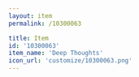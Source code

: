 ```yaml
---
layout: item
permalink: /10300063

title: Item
id: '10300063'
item_name: 'Deep Thoughts'
icon_url: 'customize/10300063.png'
---
```

